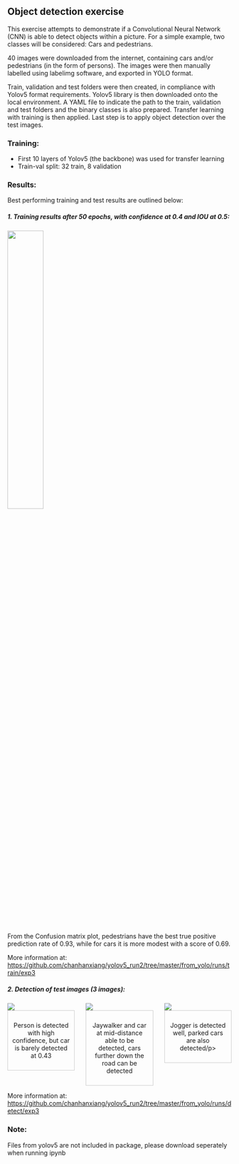 ## Object detection exercise

This exercise attempts to demonstrate if a Convolutional Neural Network (CNN) is able to detect objects within a picture. For a simple example, two classes will be considered: Cars and pedestrians.

40 images were downloaded from the internet, containing cars and/or pedestrians (in the form of persons). The images were then manually labelled using labelimg software, and exported in YOLO format.

Train, validation and test folders were then created, in compliance with Yolov5 format requirements. Yolov5 library is then downloaded onto the local environment. A YAML file to indicate the path to the train, validation and test folders and the binary classes is also prepared. Transfer learning with training is then applied. Last step is to apply object detection over the test images.

### Training:

- First 10 layers of Yolov5 (the backbone) was used for transfer learning
- Train-val split: 32 train, 8 validation

### Results:

Best performing training and test results are outlined below:

<h5>1. Training results after 50 epochs, with confidence at 0.4 and IOU at 0.5:</h5>

<img src="https://github.com/chanhanxiang/yolov5_run2/assets/107524953/16b3f121-eda7-421f-af4c-a245f61bcbf1" width=40% height=40%>

From the Confusion matrix plot, pedestrians have the best true positive prediction rate of 0.93, while for cars it is more modest with a score of 0.69.

More information at: https://github.com/chanhanxiang/yolov5_run2/tree/master/from_yolo/runs/train/exp3

<h5>2. Detection of test images (3 images):</h5>


<div style="display: flex; justify-content: space-between;">
    <div style="width: 30%;">
        <img src="https://github.com/chanhanxiang/yolov5_run2/assets/107524953/d336e140-3e05-48c3-b679-8397d150e13a" style="max-width: 100%; height: auto; display: block;">
        <div style="border: 1px solid #ccc; padding: 10px;">
            <p style="text-align: center;">Person is detected with high confidence, but car is barely detected at 0.43</p>
        </div>
    </div>
    <div style="width: 30%;">
        <img src="https://github.com/chanhanxiang/yolov5_run2/assets/107524953/d34ec331-2e23-49a7-9a12-195c635156be" style="max-width: 100%; height: auto; display: block;">
        <div style="border: 1px solid #ccc; padding: 10px;">
            <p style="text-align: center;">Jaywalker and car at mid-distance able to be detected, cars further down the road can be detected</p>
        </div>
    </div>
    <div style="width: 30%;">
        <img src="https://github.com/chanhanxiang/yolov5_run2/assets/107524953/0bda7d7d-05cf-481d-ada4-c338116093d8" style="max-width: 100%; height: auto; display: block;">
        <div style="border: 1px solid #ccc; padding: 10px;">
            <p style="text-align: center;">Jogger is detected well, parked cars are also detected/p>
        </div>
    </div>
</div>


More information at: https://github.com/chanhanxiang/yolov5_run2/tree/master/from_yolo/runs/detect/exp3

### Note:

Files from yolov5 are not included in package, please download seperately when running ipynb
